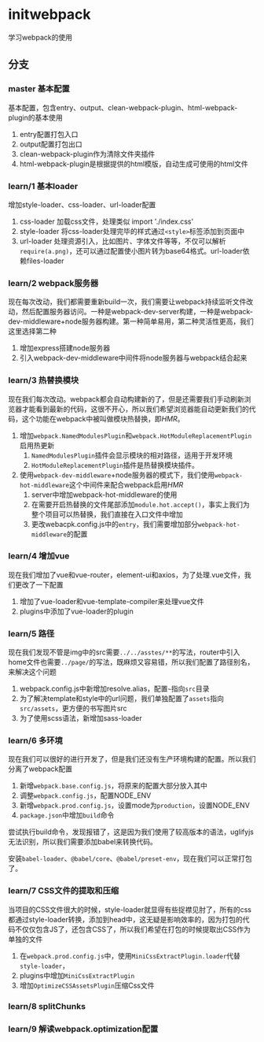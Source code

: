 # initwebpack

学习webpack的使用

## 分支

### master 基本配置

基本配置，包含entry、output、clean-webpack-plugin、html-webpack-plugin的基本使用
  1. entry配置打包入口
  2. output配置打包出口
  3. clean-webpack-plugin作为清除文件夹插件
  4. html-webpack-plugin是根据提供的html模版，自动生成可使用的html文件

### learn/1 基本loader

增加style-loader、css-loader、url-loader配置
  1. css-loader 加载css文件，处理类似 import './index.css'
  2. style-loader 将css-loader处理完毕的样式通过```<style>```标签添加到页面中
  3. url-loader 处理资源引入，比如图片、字体文件等等，不仅可以解析```require(a.png)```，还可以通过配置使小图片转为base64格式。url-loader依赖files-loader

### learn/2 webpack服务器

现在每次改动，我们都需要重新build一次，我们需要让webpack持续监听文件改动，然后配置服务器访问。一种是webpack-dev-server构建，一种是webpack-dev-middleware+node服务器构建。第一种简单易用，第二种灵活性更高，我们这里选择第二种
  1. 增加express搭建node服务器
  2. 引入webpack-dev-middleware中间件将node服务器与webpack结合起来

### learn/3 热替换模块

现在我们每次改动。webpack都会自动构建新的了，但是还需要我们手动刷新浏览器才能看到最新的代码，这很不开心，所以我们希望浏览器能自动更新我们的代码，这个功能在webpack中被叫做模块热替换，即*HMR*。
  1. 增加```webpack.NamedModulesPlugin```和```webpack.HotModuleReplacementPlugin```启用热更新
     1. ```NamedModulesPlugin```插件会显示模块的相对路径，适用于开发环境
     2. ```HotModuleReplacementPlugin```插件是热替换模块插件。
  2. 使用```webpack-dev-middleware```+node服务器的模式下，我们使用```webpack-hot-middleware```这个中间件来配合webpack启用*HMR*
     1. server中增加webpack-hot-middleware的使用
     2. 在需要开启热替换的文件尾部添加```module.hot.accept()```，事实上我们为整个项目可以热替换，我们直接在入口文件中增加
     3. 更改webacpk.config.js中的```entry```，我们需要增加部分```webpack-hot-middleware```的配置

### learn/4 增加vue

现在我们增加了vue和vue-router，element-ui和axios，为了处理.vue文件，我们更改了一下配置
  1. 增加了vue-loader和vue-template-compiler来处理vue文件
  2. plugins中添加了vue-loader的plugin
   
### learn/5 路径

现在我们发现不管是img中的src需要```../../asstes/**```的写法，router中引入home文件也需要```../page/```的写法，既麻烦又容易错，所以我们配置了路径别名，来解决这个问题
  1. webpack.config.js中新增加resolve.alias，配置```~```指向```src```目录
  2. 为了解决template和style中的url问题，我们单独配置了```assets```指向```src/assets```，更方便的书写图片src
  3. 为了使用scss语法，新增加sass-loader

### learn/6 多环境

现在我们可以很好的进行开发了，但是我们还没有生产环境构建的配置。所以我们分离了webpack配置
  1. 新增```webpack.base.config.js```，将原来的配置大部分放入其中
  2. 调整```webpack.config.js```，配置NODE_ENV
  3. 新增```webpack.prod.config.js```，设置mode为```production```，设置NODE_ENV
  4. ```package.json```中增加```build```命令

尝试执行build命令，发现报错了，这是因为我们使用了较高版本的语法，uglifyjs无法识别，所以我们需要添加babel来转换代码。

安装```babel-loader```、```@babel/core```、```@babel/preset-env```，现在我们可以正常打包了。

### learn/7 CSS文件的提取和压缩

当项目的CSS文件很大的时候，style-loader就显得有些捉襟见肘了，所有的css都通过style-loader转换，添加到head中，这无疑是影响效率的，因为打包的代码不仅仅包含JS了，还包含CSS了，所以我们希望在打包的时候提取出CSS作为单独的文件
  1. 在```webpack.prod.config.js```中，使用```MiniCssExtractPlugin.loader```代替```style-loader```，
  2. plugins中增加```MiniCssExtractPlugin```
  3. 增加```OptimizeCSSAssetsPlugin```压缩Css文件

### learn/8 splitChunks

### learn/9 解读webpack.optimization配置